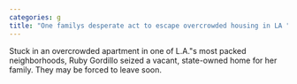 ```yaml
---
categories: g
title: "One familys desperate act to escape overcrowded housing in LA "
---
```

Stuck in an overcrowded apartment in one of L.A."s most packed neighborhoods, Ruby Gordillo seized a vacant, state-owned home for her family. They may be forced to leave soon.